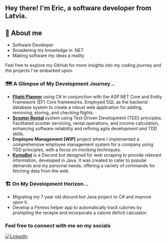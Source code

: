 <h2>Hey there! I'm Eric, a software developer from Latvia.</h2>

## 📖 About me
- Software Developer
- Broadening my knowledge in .NET
- Making software my ideas a reality

Feel free to explore my GitHub for more insights into my coding journey and the projects I've embarked upon.

### 🗺️ A Glimpse of My Development Journey...

-  [**Flight Planner**](https://github.com/Kympu/Flight-Planner) using C# in conjunction with the ASP.NET Core and Entity Framework (EF) Core frameworks. Employed SQL as the backend database system to create a robust web application for adding, removing, storing, and checking flights.
-  [**Scooter Rental**](https://github.com/Kympu/Scooter-Rental-Service) system using Test-Driven Development (TDD) principles. Facilitated scooter servicing, rental operations, and income calculation, enhancing software reliability and refining agile development and TDD skills.
-  **Employee Management [WIP]** project where I implemented a comprehensive employee management system for a company using TDD principles, with a focus on mocking techniques.
-  [**KympBot**](https://github.com/Kympu/KympBot) is a Discord bot designed for web scraping to provide relevant information, developed in Java. It was created to cater to popular demands and my personal needs, offering a variety of commands for fetching data from the web.

### 🏗️ On My Development Horizon...

- Migrating my 7 year old discord bot Java project to C# and improve upon it.
- Develop a Fitness helper app to automatically track calories by prompting the recepie and incorporate a calorie deficit calculator.

### Feel free to connect with me on my socials
[![LinkedIn](https://img.shields.io/badge/LinkedIn-Connect-blue)](https://www.linkedin.com/in/eriks-boiko/)
